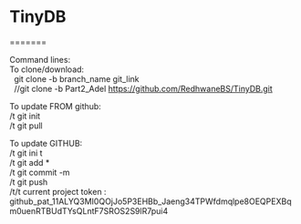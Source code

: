 # TinyDB

=======

Command lines: <br />
To clone/download: <br />
&nbsp;	git clone -b branch_name git_link <br />
&nbsp;	//git clone -b Part2_Adel https://github.com/RedhwaneBS/TinyDB.git <br />


To update FROM github:<br />
/t	git init <br />
/t	git pull <br />


To update GITHUB: <br />
/t	git ini t<br />
/t	git add * <br />
/t	git commit -m <br />
/t	git push <br />
/t/t		current project token : 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 <br />


